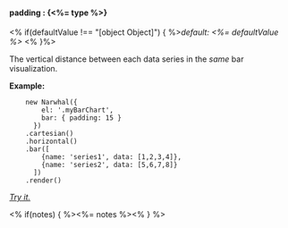 #### **padding** : {<%= type %>}

<% if(defaultValue !== "[object Object]") { %>*default: <%= defaultValue %>* <% }%>

The vertical distance between each data series in the *same* bar visualization.

**Example:**

		new Narwhal({
            el: '.myBarChart',
            bar: { padding: 15 }
          })
        .cartesian()
        .horizontal()
        .bar([
            {name: 'series1', data: [1,2,3,4]},
            {name: 'series2', data: [5,6,7,8]}
          ])
        .render()

*[Try it.](http://jsfiddle.net/forio/Js25t/)*

<% if(notes) { %><%= notes %><% } %>

